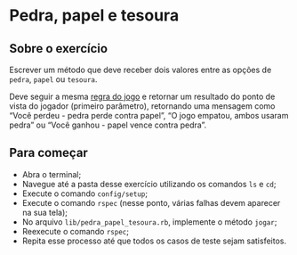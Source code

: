 # Pedra, papel e tesoura

## Sobre o exercício
Escrever um método que deve receber dois valores entre as opções de `pedra`, `papel` ou `tesoura`.

Deve seguir a mesma [regra do jogo](https://cienciahoje.org.br/artigo/pedra-papel-ou-tesoura/#:~:text=Regras%20b%C3%A1sicas%3A%20dado%20um%20sinal,que%20introduzimos%20foi%20ganhar%2Fperder.) e retornar um resultado do ponto de vista do jogador (primeiro parâmetro), retornando uma mensagem como “Você perdeu - pedra perde contra papel”, “O jogo empatou, ambos usaram pedra” ou “Você ganhou - papel vence contra pedra”.

## Para começar
- Abra o terminal;
- Navegue até a pasta desse exercício utilizando os comandos `ls` e `cd`;
- Execute o comando `config/setup`;
- Execute o comando `rspec` (nesse ponto, várias falhas devem aparecer na sua tela);
- No arquivo `lib/pedra_papel_tesoura.rb`, implemente o método `jogar`;
- Reexecute o comando `rspec`;
- Repita esse processo até que todos os casos de teste sejam satisfeitos.

